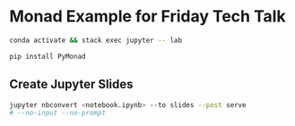 # Monad Example for Friday Tech Talk

```bash
conda activate && stack exec jupyter -- lab
```

```bash
pip install PyMonad
```

## Create Jupyter Slides

```bash
jupyter nbconvert <notebook.ipynb> --to slides --post serve
# --no-input --no-prompt
```
